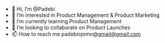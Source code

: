 - 👋 Hi, I’m @Padebi
- 👀 I’m interested in Product Management & Product Marketing
- 🌱 I’m currently learning Product Management 
- 💞️ I’m looking to collaborate on Product Launches
- 📫 How to reach me padebiojomo@gmail@gmail.com

<!---
Padebi/Padebi is a ✨ special ✨ repository because its `README.md` (this file) appears on your GitHub profile.
You can click the Preview link to take a look at your changes.
--->
